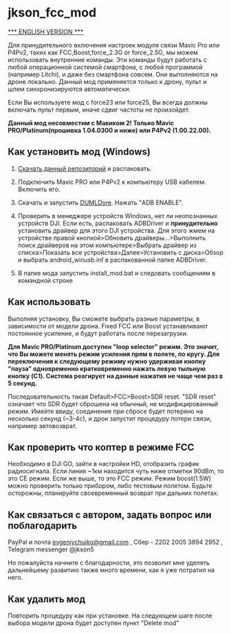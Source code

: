 # jkson_fcc_mod

[*** ENGLISH VERSION ***](https://github.com/jkson5/jkson_fcc_mod/blob/master/README.md)

Для принудительного включения настроек модуля связи Mavic Pro или P4Pv2, таких как FCC,Boost,force_2.3G or force_2.5G, мы можем использовать внутренние команды.
Эти команды будут работать с любой операционной системой смартфона, с любой программой (например Litchi), и даже без смартфона совсем. Они выполняются на дроне локально. Данный мод применяется только к дрону, пульт и шлем синхронизируются автоматически.

Если Вы используете мод с force23 или force25, Вы всегда должны включать пульт первым, иначе сдвиг частоты не произойдет.

**Данный мод несовместим с Мавиком 2! Только Mavic PRO/Platinum(прошивка 1.04.0300 и ниже) или P4Pv2 (1.00.22.00).**

## Как установить мод (Windows)

1) [Скачать данный репозиторий](https://github.com/jkson5/jkson_fcc_mod/archive/master.zip) и распаковать.

2) Подключить Mavic PRO или P4Pv2 к компьютеру USB кабелем. Включить его.

3) Скачать и запустить [DUMLDore](https://github.com/jezzab/DUMLdore/releases/download/v3.15/DUMLdoreV3.zip). Нажать "ADB ENABLE".

4) Проверить в менеджере устройств Windows, нет ли неопознанных устройств DJI. Если есть, распаковать ADBDriver и **принудительно** установить драйвер для этого DJI устройства. Для этого жмем на устройстве правой кнопкой>Обновить драйверы...>Выполнить поиск драйверов на этом компьютере>Выбрать драйвер из списка>Показать все устройства>Далее>Установить с диска>Обзор и выбрать android_winusb.inf в распакованной папке ADBDriver.

5) В папке мода запустить install_mod.bat и следовать сообщениям в командной строке

## Как использовать

Выполняя установку, Вы сможете выбрать разные параметры, в зависимости от модели дрона. Fixed FCC или Boost устанавливают постоянное усиление, и будут работать после перезагрузки.

**Для Mavic PRO/Platinum доступен "loop selector" режим. Это значит, что Вы можете менять режим усиления прям в полете, по кругу. Для переключения к следующему режиму нужно удерживая кнопку "пауза" одновременно кратковременно нажать левую тыльную кнопку (C1). Система реагирует на данные нажатия не чаще чем раз в 5 секунд.**

Последовательность такая Default>FCC>Boost>SDR reset. "SDR reset" означает что SDR будет сброшена на обычный, не модифицированный режим. Имейте ввиду, соединение при сбросе будет потеряно на несколько секунд (~3-4с), и дрон запустит процедуру потери связи, например автовозврат.

## Как проверить что коптер в режиме FCC

Необходимо в DJI GO, зайти в настройки HD, отобразить график радиосигнала. Если линия ~1км находится чуть ниже отметки 90dBm, то это CE режим. Если же выше, то это FCC режим. Режим boost(1.5W) можно проверить только прибором, либо тестовым полетом. Будьте осторожны, планируйте своевременный возврат при дальних полетах.

## Как связаться с автором, задать вопрос или поблагодарить

PayPal и почта evgeniychuiko@gmail.com , Сбер - 2202 2005 3894 2952 , Telegram messenger @jkson5

Но пожалуйста начните с благодарности, это позволит мне уделять дальнейшему развитию также много времени, как я уже потратил на него.

## Как удалить мод

Повторить процедуру как при установке. На следующем шаге после выбора модели дрона будет доступен пункт "Delete mod"
